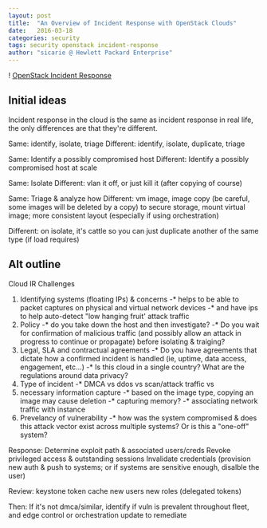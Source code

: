 ```yaml
---
layout: post
title:  "An Overview of Incident Response with OpenStack Clouds"
date:   2016-03-18
categories: security
tags: security openstack incident-response
author: "sicarie @ Hewlett Packard Enterprise"
---
```


! [OpenStack Incident Response]()

## Initial ideas

Incident response in the cloud is the same as incident response in real life, the only
differences are that they're different.

Same: identify, isolate, triage
Different: identify, isolate, duplicate, triage

Same: Identify a possibly compromised host
Different: Identify a possibly compromised host at scale

Same: Isolate
Different: vlan it off, or just kill it (after copying of course)

Same: Triage & analyze how
Different: vm image, image copy (be careful, some images will be deleted by a copy) to secure storage, mount virtual image; more consistent layout (especially if using orchestration)

Different: on isolate, it's cattle so you can just duplicate another of the same type (if load requires)


## Alt outline

Cloud IR Challenges
1. Identifying systems (floating IPs) & concerns
-* helps to be able to packet captures on physical and virtual network devices
-* and have ips to help auto-detect "low hanging fruit' attack traffic
2. Policy
-* do you take down the host and then investigate?
-* Do you wait for confirmation of malicious traffic (and possibly allow an attack in progress to continue or propagate) before isolating & traiging?
3. Legal, SLA and contractual agreements
-* Do you have agreements that dictate how a confirmed incident is handled (ie, uptime, data access, engagement, etc...)
-* Is this cloud in a single country? What are the regulations around data privacy?
4. Type of incident
-* DMCA vs ddos vs scan/attack traffic vs
5. necessary information capture
-* based on the image type, copying an image may cause deletion
-* capturing memory?
-* associating network traffic with instance
6. Prevelancy of vulnerability
-* how was the system compromised & does this attack vector exist across multiple systems? Or is this a "one-off" system?

Response:
Determine exploit path & associated users/creds
Revoke privileged access & outstanding sessions
Invalidate credentials (provision new auth & push to systems; or if systems are sensitive enough, disalble the user)

Review:
keystone token cache
new users
new roles (delegated tokens)

Then:
If it's not dmca/similar, identify if vuln is prevalent throughout fleet, and edge control or orchestration update to remediate

